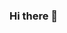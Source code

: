 ### Hi there 👋

<!--
I'm Soul, a little ghost behind SafeSoul meme token.

- 🔭 I’m currently working on NFT Marketplace and DEX
- 🌱 I’m currently learning Solana
- 💬 Ask me about anything regarding my new meme adventure.
- 📫 How to reach me? www.safesoul.info
- ⚡ Fun fact: I am transparent, but still visible to you!

Token address: 8o4FYKQMarEG9JP5hzbWF16pDjNahVyubz25bYDZCfMq
Blockchain: Solana
Total Supply: 3B
-->
